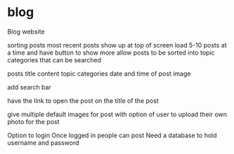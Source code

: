 # blog
Blog website

sorting posts
    most recent posts show up at top of screen
    load 5-10 posts at a time and have button to show more
    allow posts to be sorted into topic categories that can be searched

posts
    title
    content
    topic categories
    date and time of post
    image

add search bar

have the link to open the post on the title of the post

give multiple default images for post with option of 
    user to upload their own photo for the post

Option to login 
    Once logged in people can post
    Need a database to hold username and password
